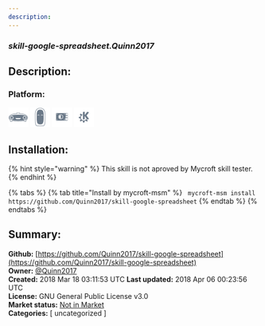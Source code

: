 ```yaml
---
description: 
---
```


### _skill-google-spreadsheet.Quinn2017_  
## Description:  
  
  
  
### Platform:  
 ![Mark I](../.gitbook/assets/mark-1-icon.png)  ![Mark II](../.gitbook/assets/mark-2-icon.png)  ![Picroft](../.gitbook/assets/picroft-icon.png)  ![plasmoid](../.gitbook/assets/kde.png)   
## Installation:  
{% hint style="warning" %}
This skill is not aproved by Mycroft skill tester.
{% endhint %}
    
{% tabs %}
{% tab title="Install by mycroft-msm" %}
``` mycroft-msm install https://github.com/Quinn2017/skill-google-spreadsheet```
{% endtab %}
  {% endtabs %}
    
## Summary:  
**Github:** [https://github.com/Quinn2017/skill-google-spreadsheet](https://github.com/Quinn2017/skill-google-spreadsheet)  
**Owner:** [@Quinn2017](https://github.com/Quinn2017)  
**Created:** 2018 Mar 18 03:11:53 UTC  **Last updated:** 2018 Apr 06 00:23:56 UTC  
**License:** GNU General Public License v3.0  
**Market status:** [Not in Market](https://market.mycroft.ai/skill/)  
**Categories:** [ uncategorized ]   
